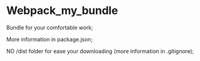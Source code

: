 # Webpack_my_bundle
Bundle for your comfortable work;

More information in package.json;

NO /dist folder for ease your downloading (more information in .gitignore);
